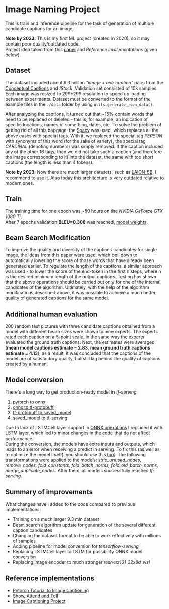 # Image Naming Project

This is train and inference pipeline for the task of generation of multiple candidate captions for an image.  

**Note by 2023:** This is my first ML project \(created in 2020\), so it may contain poor quality/outdated code.  
Project idea taken from this [paper](https://arxiv.org/abs/1502.03044) and *Reference implementations* \(given below\).

## Dataset

The dataset included about 9.3 million *"image + one caption"* pairs from the [Conceptual Captions](https://aclanthology.org/P18-1238.pdf) and *IStock*. Validation set consisted of 10k samples. Each image was resized to 299\*299 resolution to speed up loading between experiments. Dataset must be converted to the format of the example files in the `./data` folder by using `utils.generate_json_data()`.  

After analyzing the captions, it turned out that ~15% contain words that need to be replaced or deleted - this is, for example, an indication of specific locations, names of something, dates, etc. To solve the problem of getting rid of all this baggage, the [Spacy](https://spacy.io/) was used, which replaces all the above cases with special tags. With it, we replaced the special tag *PERSON* with synonyms of this word \(for the sake of variety\), the special tag *CARDINAL* (denoting numbers) was simply removed. If the caption included any of the other 16 tags, then we did not take such a caption \(and therefore the image corresponding to it\) into the dataset, the same with too short captions \(the length is less than 4 tokens\).  

**Note by 2023:** Now there are much larger datasets, such as [LAION-5B](https://arxiv.org/pdf/2210.08402.pdf), I recommend to use it. Also today this architecture is very outdated relative to modern ones.

## Train

The training time for one epoch was ~50 hours on the *NVIDIA GeForce GTX 1080 Ti*.  
After 7 epochs validation **BLEU=0.308** was reached, [model weights](https://drive.google.com/file/d/1pO7rPpEPtPGCOPYCbpEk64hTLFvr2_ir/view?usp=share_link).  

## Beam Search Modification

To improve the quality and diversity of the captions candidates for single image, the ideas from this [paper](https://arxiv.org/pdf/1610.02424.pdf) were used, which boil down to automatically lowering the score of those words that have already been generated earlier. To regulate the length of the captions, a similar approach was used - to lower the score of the end-token in the first n steps, where n is the desired minimum length of the output captions. Testing has shown that the above operations should be carried out only for one of the internal candidates of the algorithm. Ultimately, with the help of the algorithm modifications described above, it was possible to achieve a much better quality of generated captions for the same model.

## Additional human evaluation

200 random test pictures with three candidate captions obtained from a model with different beam sizes were shown to nine experts. The experts rated each caption on a 5-point scale, in the same way the experts evaluated the ground truth captions. Next, the estimates were averaged \(**mean model captions estimate = 2.83**, **mean ground truth captions estimate = 4.13**)\, as a result, it was concluded that the captions of the model are of satisfactory quality, but still lag behind the quality of captions created by a human.

## Model conversion

There's a long way to get production-ready model in *tf-serving*:
1. [pytorch to onnx](https://pytorch.org/tutorials/advanced/super_resolution_with_onnxruntime.html)
2. [onnx to tf-protobuff](https://github.com/onnx/tutorials/blob/master/tutorials/PytorchTensorflowMnist.ipynb)
3. [tf-protobuff to saved_model](https://medium.com/styria-data-science-tech-blog/running-pytorch-models-in-production-fa09bebca622)
4. [saved_model to tf-serving](https://github.com/tensorflow/serving/blob/master/tensorflow_serving/example/resnet_client_grpc.py)

Due to lack of LSTMCell layer support in [ONNX operations](https://onnx.ai/onnx/operators/index.html) I replaced it with LSTM layer, which led to minor changes in the code that do not affect performance.  
During the conversion, the models have extra inputs and outputs, which leads to an error when receiving a predict in serving. To fix this \(as well as to optimize the model itself\), you should use this [tool](https://github.com/tensorflow/tensorflow/blob/master/tensorflow/tools/graph_transforms/README.md). The following transformations were applied to the models: *strip_unused_nodes, remove_nodes, fold_constants, fold_batch_norms, fold_old_batch_norms, merge_duplicate_nodes*. After them, all models successfully reached *tf-serving*.

## Summary of improvements

What changes have I added to the code compared to previous implementations:
* Training on a much larger 9.3 mln dataset
* Beam search algorithm update for generation of the several different caption candidates
* Changing the dataset format to be able to work effectively with millions of samples
* Adding pipeline for model conversion for *tensorflow-serving*
* Replacing LSTMCell layer to LSTM for possibility ONNX model conversion
* Replacing image encoder to much stronger *resnext101_32x8d_wsl*

## Reference implementations

* [Pytorch Tutorial to Image Captioning](https://github.com/sgrvinod/a-PyTorch-Tutorial-to-Image-Captioning)
* [Show, Attend and Tell](https://github.com/AaronCCWong/Show-Attend-and-Tell)
* [Image Captioning Project](https://github.com/tkolanka/ece285_mlip_projectA)
